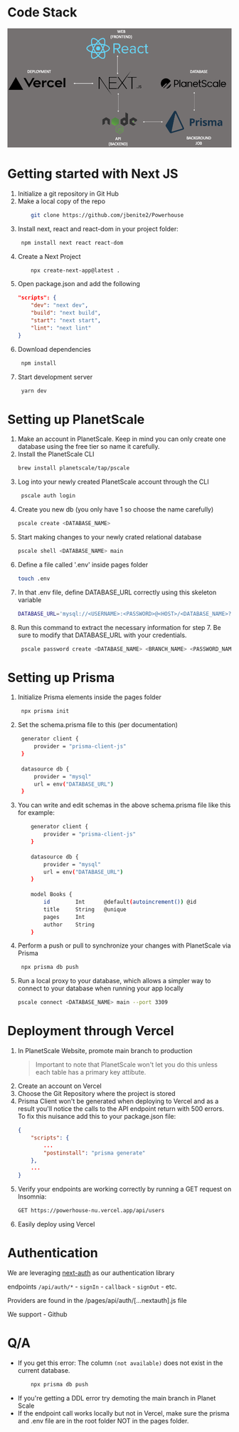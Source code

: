 # Code Stack 
![alt text](./public/code-stack.png)
# Getting started with Next JS

1. Initialize a git repository in Git Hub
2. Make a local copy of the repo
    ```bash
        git clone https://github.com/jbenite2/Powerhouse
    ```
3. Install next, react and react-dom in your project folder:
    ```bash
     npm install next react react-dom
    ```
4. Create a Next Project
    ```bash
        npx create-next-app@latest .
    ```
5. Open package.json and add the following
    ```json
    "scripts": {
        "dev": "next dev",
        "build": "next build",
        "start": "next start",
        "lint": "next lint"
    }
    ```
6. Download dependencies
    ```bash
     npm install
    ```
7. Start development server
    ```bash
     yarn dev
    ```

# Setting up PlanetScale

1. Make an account in PlanetScale. Keep in mind you can only create one database using the free tier so name it carefully.
2. Install the PlanetScale CLI
    ```bash
    brew install planetscale/tap/pscale
    ```
3. Log into your newly created PlanetScale account through the CLI
    ```bash
     pscale auth login
    ```
4. Create you new db (you only have 1 so choose the name carefully)
    ```bash
    pscale create <DATABASE_NAME>
    ```
5. Start making changes to your newly crated relational database
    ```bash
    pscale shell <DATABASE_NAME> main
    ```
6. Define a file called '.env' inside pages folder
    ```bash
    touch .env
    ```
7. In that .env file, define DATABASE_URL correctly using this skeleton variable
    ```bash
    DATABASE_URL='mysql://<USERNAME>:<PASSWORD>@<HOST>/<DATABASE_NAME>?sslaccept=strict'
    ```
8. Run this command to extract the necessary information for step 7. Be sure to modify that DATABASE_URL with your credentials.
    ```bash
     pscale password create <DATABASE_NAME> <BRANCH_NAME> <PASSWORD_NAME>
    ```

# Setting up Prisma

1. Initialize Prisma elements inside the pages folder
    ```bash
     npx prisma init
    ```
2. Set the schema.prisma file to this (per documentation)

    ```bash
     generator client {
         provider = "prisma-client-js"
     }

     datasource db {
         provider = "mysql"
         url = env("DATABASE_URL")
     }
    ```

3. You can write and edit schemas in the above schema.prisma file like this for example:

    ```bash
        generator client {
            provider = "prisma-client-js"
        }

        datasource db {
            provider = "mysql"
            url = env("DATABASE_URL")
        }

        model Books {
            id        Int      @default(autoincrement()) @id
            title     String   @unique
            pages     Int
            author    String
        }
    ```

4. Perform a push or pull to synchronize your changes with PlanetScale via Prisma
    ```bash
     npx prisma db push
    ```
5. Run a local proxy to your database, which allows a simpler way to connect to your database when running your app locally
    ```bash
    pscale connect <DATABASE_NAME> main --port 3309
    ```

# Deployment through Vercel

1.  In PlanetScale Website, promote main branch to production
    > Important to note that PlanetScale won't let you do this unless each table has a primary key attibute.
2.  Create an account on Vercel
3.  Choose the Git Repository where the project is stored
4.  Prisma Client won't be generated when deploying to Vercel and as a result you'll notice the calls to the API endpoint return with 500 errors. To fix this nuisance add this to your package.json file:
    ```json
    {
        "scripts": {
            ...
            "postinstall": "prisma generate"
        },
        ...
    }
    ```
5.  Verify your endpoints are working correctly by running a GET request on Insomnia:
    ```bash
    GET https://powerhouse-nu.vercel.app/api/users
    ```
6.  Easily deploy using Vercel

# Authentication

We are leveraging [next-auth](https://next-auth.js.org/) as our authentication library

endpoints `/api/auth/*` - `signIn` - `callback` - `signOut` - etc.

Providers are found in the /pages/api/auth/[...nextauth].js file

We support - Github

# Q/A

-   If you get this error: The column `(not available)` does not exist in the current database.
    ```bash
        npx prisma db push
    ```
-   If you're getting a DDL error try demoting the main branch in Planet Scale
-   If the endpoint call works locally but not in Vercel, make sure the prisma and .env file are in the root folder NOT in the pages folder.
